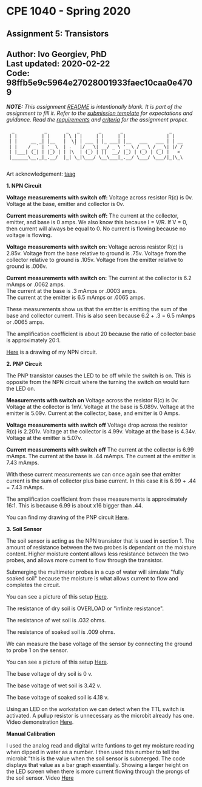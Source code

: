 # CPE 1040 - Spring 2020

## Assignment 5: Transistors

Author: Ivo Georgiev, PhD  
Last updated: 2020-02-22  
Code: 98ffb5e9c5964e27028001933faec10caa0e4709  
---

_**NOTE:** This assignment [README](README.md) is _intentionally_ blank. It is part of the assignment to fill it. Refer to the [submission template](submission-template.md) for expectations and guidance. Read the [requirements](requirements.md) and [criteria](criteria.md) for the assignment proper._


```
  _           _       _   _       _       _                 _    
 | |         | |     | \ | |     | |     | |               | |   
 | |     __ _| |__   |  \| | ___ | |_ ___| |__   ___   ___ | | __
 | |    / _` | '_ \  | . ` |/ _ \| __/ _ \ '_ \ / _ \ / _ \| |/ /
 | |___| (_| | |_) | | |\  | (_) | ||  __/ |_) | (_) | (_) |   < 
 |______\__,_|_.__/  |_| \_|\___/ \__\___|_.__/ \___/ \___/|_|\_\
                                                                                                                      
```
Art acknowledgement: [taag](http://patorjk.com/software/taag/)

**1. NPN Circuit**

**Voltage measurements with switch off:**
Voltage across resistor R(c) is 0v.
Voltage at the base, emitter and collector is 0v.

**Current measurements with switch off:**
The current at the collector, emitter, and base is 0 amps. We also know this because I = V/R. If V = 0, then current will always be equal to 0. No current is flowing because no voltage is flowing.

**Voltage measurements with switch on:**
Voltage across resistor R(c) is 2.85v.
Voltage from the base relative to ground is .75v.
Voltage from the collector relative to ground is .105v.
Voltage from the emitter relative to ground is .006v.

**Current measurements with switch on:**
The current at the collector is 6.2 mAmps or .0062 amps.     
The current at the base is .3 mAmps or .0003 amps.    
The current at the emitter is 6.5 mAmps or .0065 amps. 

These measurements show us that the emitter is emitting the sum of the base and collector current. This is also seen because 6.2 + .3 = 6.5 mAmps or .0065 amps.  

The amplification coefficient is about 20 because the ratio of collector:base is approximately 20:1.

[Here](https://imgur.com/a/XaB01gS) is a drawing of my NPN circuit.

**2. PNP Circuit**

The PNP transistor causes the LED to be off while the switch is on. This is opposite from the NPN circuit where the turning the switch on would turn the LED on.

**Measurements with switch on**
Voltage across the resistor R(c) is 0v.
Voltage at the collector is 1mV.
Voltage at the base is 5.089v.
Voltage at the emitter is 5.09v.
Current at the collector, base, and emitter is 0 Amps.

**Voltage measurements with switch off**
Voltage drop across the resistor R(c) is 2.201v.
Voltage at the collector is 4.99v.
Voltage at the base is 4.34v.
Voltage at the emitter is 5.07v.

**Current measurements with switch off**
The current at the collector is 6.99 mAmps.
The current at the base is .44 mAmps.
The current at the emitter is 7.43 mAmps. 

With these current measurements we can once again see that emitter current is the sum of collector plus base current. In this case it is 6.99 + .44 = 7.43 mAmps.

The amplification coefficient from these measurements is approximately 16:1. This is because 6.99 is about x16 bigger than .44.

You can find my drawing of the PNP circuit [Here](https://imgur.com/a/4xbOpXB).

**3. Soil Sensor** 

The soil sensor is acting as the NPN transistor that is used in section 1. The amount of resistance between the two probes is dependant on the moisture content. Higher moisture content allows less resistance between the two probes, and allows more current to flow through the transistor.

Submerging the multimeter probes in a cup of water will simulate "fully soaked soil" because the moisture is what allows current to flow and completes the circuit.

You can see a picture of this setup [Here](https://imgur.com/tRN2xT3).

The resistance of dry soil is OVERLOAD or "infinite resistance".

The resistance of wet soil is .032 ohms.

The resistance of soaked soil is .009 ohms.

We can measure the base voltage of the sensor by connecting the ground to probe 1 on the sensor.

You can see a picture of this setup [Here](https://imgur.com/kd04EKe).

The base voltage of dry soil is 0 v.

The base voltage of wet soil is 3.42 v.

The base voltage of soaked soil is 4.18 v.

Using an LED on the workstation we can detect when the TTL switch is activated. A pullup resistor is unnecessary as the microbit already has one. Video demonstration [Here](https://imgur.com/i19iXsm).

**Manual Calibration**

I used the analog read and digital write funtions to get my moisture reading when dipped in water as a number. I then used this number to tell the microbit "this is the value when the soil sensor is submerged. The code displays that value as a bar graph essentially. Showing a larger height on the LED screen when there is more current flowing through the prongs of the soil sensor. Video [Here](https://imgur.com/a/vzhKwTm)
